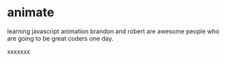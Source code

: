 # animate
learning javascript animation
brandon and robert are awesome people who are going to be great coders one day.


xxxxxxx

